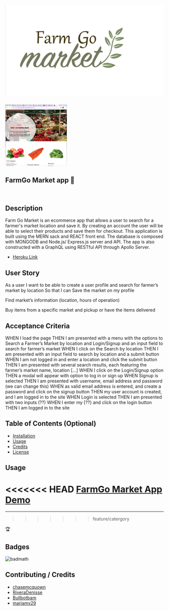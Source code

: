 
# ![Farm-Go](client/src/assets/logo.jpg)

<p style="align-contents: center";>
<img href='https://farm-gomarket.herokuapp.com/sales' src='client/src/assets/FarmGo.png'Width='196' height='196'>

## FarmGo Market app 🌿

<br>


## Description 
 Farm Go Market is an ecommerce app that allows a user to search for a farmer's market location and save it. By creating an account the user will be able to select their products and save them for checkout. This application is built using the MERN sack and REACT front end. The database is composed with MONGODB and Node.js/ Express.js server and API. The app is also constructed with a GraphQL using RESTful API through Apollo Server. 


* [Heroku Link](https://farm-gomarket.herokuapp.com/)


## User Story 
As a user
I want to be able to create a user profile and search for farmer’s market by location
So that I can
Save the market on my profile


Find market’s information (location, hours of operation)


Buy items from a specific market and pickup or have the items delivered


## Acceptance Criteria 
WHEN I load the page
THEN I am presented with a menu with the options to Search a Farmer’s Market by location and Login/Signup and an input field to search for farmer’s market
WHEN I click on the Search by location
THEN I am presented with an input field to search by location and a submit button
WHEN I am not logged in and enter a location and click the submit button
THEN I am presented with several search results, each featuring the farmer’s market name, location […]
WHEN I click on the Login/Signup option
THEN a modal will appear with option to log in or sign up
WHEN Signup is selected
THEN I am presented with username, email address and password (we can change this)
WHEN as valid email address is entered, and create a password and click on the signup button
THEN my user account is created, and I am logged in to the site
WHEN Login is selected
THEN I am presented with two inputs (??)
WHEN I enter my [??} and click on the login button
THEN I am logged in to the site



## Table of Contents (Optional)



* [Installation](#installation)
* [Usage](#usage)
* [Credits](#credits)
* [License](#license)


## Usage 


<<<<<<< HEAD
[FarmGo Market App Demo](https://farm-gomarket.herokuapp.com/sales)
=======
---
>>>>>>> feature/catergory

🏆 
## Badges

![badmath](https://img.shields.io/github/languages/top/nielsenjared/badmath)

## Contributing / Credits

* [chasemcquown](https://github.com/chasemcquown)
* [RiveraDenisse](https://github.com/RiveraDenisse)
* [Bullbotbam](https://github.com/Bullbotbam)
* [mariamv29](https://github.com/mariamv29/README-generator.git)
